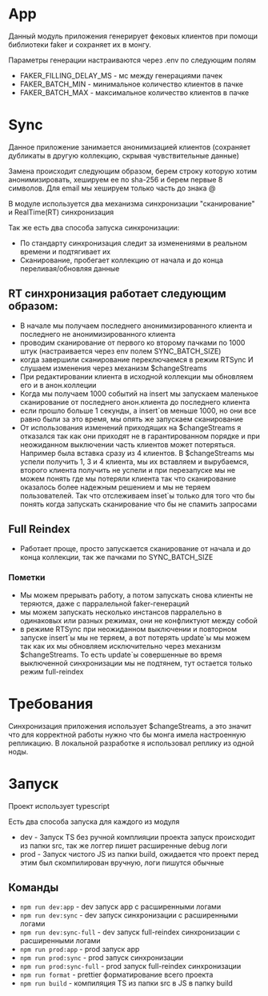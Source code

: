 
# App
  Данный модуль приложения генерирует фековых клиентов при помощи библиотеки faker
  и сохраняет их в монгу.

  Параметры генерации настраиваются через .env по следующим полям

  - FAKER_FILLING_DELAY_MS - мс между генерациями пачек
  - FAKER_BATCH_MIN - минимальное количество клиентов в пачке
  - FAKER_BATCH_MAX - максимальное количество клиентов в пачке

# Sync
  Данное приложение занимается анонимизацией клиентов (сохраняет дубликаты в другую коллекцию, скрывая чувствительные данные)

  Замена происходит следующим образом, берем строку которую хотим анонимизировать, хешируем ее по sha-256 и берем первые 8 символов.
  Для email мы хешируем только часть до знака @

  В модуле используется два механизма синхронизации
  "сканирование" и RealTime(RT) синхронизация

  Так же есть два способа запуска синхронизации:
  - По стандарту синхронизация следит за изменениями в реальном времени
  и подтягивает их
  - Сканирование, пробегает коллекцию от начала и до конца переливая/обновляя данные

  ## RT синхронизация работает следующим образом:
  - В начале мы получаем последнего анонимизированного клиента
  и последнего не анонимизированного клиента
  - проводим сканирование от первого ко второму пачками по 1000 штук
  (настраивается через env полем SYNC_BATCH_SIZE)
  - когда завершили сканирование переключаемся в режим RTSync
  И слушаем изменения через механизм $changeStreams
  - При редактировании клиента в исходной коллекции мы обновляем его и в анон.коллеции
  - Когда мы получаем 1000 событий на insert мы запускаем маленькое сканирование от последнего анон.клиента до последнего клиента
  - если прошло больше 1 секунды, а insert`ов меньше 1000, но они все равно были за это время, мы опять же запускаем сканирование
  - От использования изменений приходящих на $changeStreams я отказался
  так как они приходят не в гарантированном порядке и при неожиданном выключении часть клиентов может потеряться. Например
  была вставка сразу из 4 клиентов.
  В $changeStreams мы успели получить 1, 3 и 4 клиента,
  мы их вставляем и вырубаемся, второго клиента получить не успели
  и при перезапуске мы не можем понять где мы потеряли клиента
  так что сканирование оказалось более надежным решением
  и мы не теряем пользователей. Так что отслеживаем inset`ы только для того что бы понять когда запускать сканирование что бы не спамить запросами

  ## Full Reindex
  - Работает проще, просто запускается сканирование от начала и до конца коллекции, так же пачками по SYNC_BATCH_SIZE

  ### Пометки
  - Мы можем прерывать работу, а потом запускать снова клиенты не теряются, даже с парралельной faker-генераций
  - мы можем запускать несколько инстансов парралельно в одинаковых или разных режимах, они не конфликтуют между собой
  - в режиме RTSync при неожиданном выключении и повторном запуске insert\`ы мы не теряем, а вот потерять update\`ы мы можем так как
  их мы обновляем исключительно через механизм $changeStreams. То есть update`ы совершенные во время выключенной синхронизации мы не подтянем,
  тут остается только режим full-reindex 

# Требования
  Синхронизация приложения использует $changeStreams,
  а это значит что для корректной работы нужно что бы монга имела настроенную репликацию.
  В локальной разработке я использовал реплику из одной ноды.

# Запуск
  Проект использует typescript
  
  Есть два способа запуска для каждого из модуля
  
  - dev - Запуск TS без ручной комплияции проекта запуск происходит из папки src,
  так же логгер пишет расширенные debug логи
  - prod - Запуск чистого JS из папки build,
  ожидается что проект перед этим был скомпилирован вручную, логи пишутся обычные

  ## Команды
  - `npm run dev:app` - dev запуск app с расширенными логами
  - `npm run dev:sync` - dev запуск синхронизации с расширенными логами
  - `npm run dev:sync-full` - dev запуск full-reindex синхронизации с расширенными логами
  - `npm run prod:app` - prod запуск app
  - `npm run prod:sync` - prod запуск синхронизации
  - `npm run prod:sync-full` - prod запуск full-reindex синхронизации 
  - `npm run format` - prettier форматирование всего проекта
  - `npm run build` - компиляция TS из папки src в JS в папку build